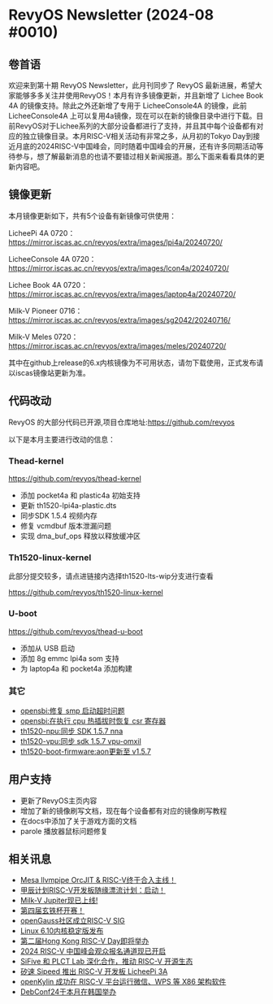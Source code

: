 # RevyOS Newsletter (2024-08 #0010)

## 卷首语

欢迎来到第十期 RevyOS Newsletter，此月刊同步了 RevyOS 最新进展，希望大家能够多多关注并使用RevyOS！本月有许多镜像更新，并且新增了 Lichee Book 4A 的镜像支持。除此之外还新增了专用于 LicheeConsole4A 的镜像，此前 LicheeConsole4A 上可以复用4a镜像，现在可以在新的镜像目录中进行下载。目前RevyOS对于Lichee系列的大部分设备都进行了支持，并且其中每个设备都有对应的独立镜像目录。本月RISC-V相关活动有非常之多，从月初的Tokyo Day到接近月底的2024RISC-V中国峰会，同时随着中国峰会的开展，还有许多同期活动等待参与，想了解最新消息的也请不要错过相关新闻报道。那么下面来看看具体的更新内容吧。

## 镜像更新

本月镜像更新如下，共有5个设备有新镜像可供使用：

LicheePi 4A 0720：https://mirror.iscas.ac.cn/revyos/extra/images/lpi4a/20240720/

LicheeConsole 4A 0720：https://mirror.iscas.ac.cn/revyos/extra/images/lcon4a/20240720/

Lichee Book 4A 0720：https://mirror.iscas.ac.cn/revyos/extra/images/laptop4a/20240720/

Milk-V Pioneer 0716：https://mirror.iscas.ac.cn/revyos/extra/images/sg2042/20240716/

Milk-V Meles 0720：https://mirror.iscas.ac.cn/revyos/extra/images/meles/20240720/

其中在github上release的6.x内核镜像为不可用状态，请勿下载使用，正式发布请以iscas镜像站更新为准。

## 代码改动

RevyOS 的大部分代码已开源,项目仓库地址:https://github.com/revyos

以下是本月主要进行改动的信息：

### Thead-kernel

https://github.com/revyos/thead-kernel

- 添加 pocket4a 和 plastic4a 初始支持
- 更新 th1520-lpi4a-plastic.dts
- 同步SDK 1.5.4 视频内存
- 修复 vcmdbuf 版本泄漏问题
- 实现 dma_buf_ops 释放以释放缓冲区

### Th1520-linux-kernel

此部分提交较多，请点进链接内选择th1520-lts-wip分支进行查看

https://github.com/revyos/th1520-linux-kernel

### U-boot

https://github.com/revyos/thead-u-boot

- 添加从 USB 启动
- 添加 8g emmc lpi4a som 支持
- 为 laptop4a 和 pocket4a 添加构建

### 其它

- [opensbi:修复 smp 启动超时问题](https://github.com/revyos/opensbi/commit/1a06a311e1dec5bbe14d19b43553009db056abbb)
- [opensbi:在执行 cpu 热插拔时恢复 csr 寄存器](https://github.com/revyos/opensbi/commit/8bdeba2f8fc5fffe69bffe9d43e97837f8ad3b56)
- [th1520-npu:同步 SDK 1.5.7 nna](https://github.com/revyos/th1520-npu/commit/492b7e6627f5c5ad8a6a5ebaf2d083fddc25af36)
- [th1520-vpu:同步 sdk 1.5.7 vpu-omxil](https://github.com/revyos/th1520-vpu/commit/b9baefa98cc0fc913b07c3dad2caab30f5a9d25e)
- [th1520-boot-firmware:aon更新至 v1.5.7](https://github.com/revyos/th1520-boot-firmware/commit/bc5d334e64b5c3ba6e7e55276094f23a11995c12)

## 用户支持

- 更新了RevyOS主页内容
- 增加了新的镜像刷写文档，现在每个设备都有对应的镜像刷写教程
- 在docs中添加了关于游戏方面的文档
- parole 播放器鼠标问题修复

## 相关讯息

- [Mesa llvmpipe OrcJIT & RISC-V终于合入主线！](https://mp.weixin.qq.com/s?__biz=MzUyMzA2NzkzOA==&mid=2247485422&idx=1&sn=b0fd1e2aa1a78830117c78bdc91fdf77&scene=21#wechat_redirect)
- [甲辰计划RISC-V开发板随缘漂流计划：启动！](https://mp.weixin.qq.com/s?__biz=MzUyNjM3MTIzMw==&mid=2247484112&idx=1&sn=ffcf5f419d0c7b0ca1e7e3b19881e1fb&scene=21#wechat_redirect)
- [Milk-V Jupiter现已上线!](https://mp.weixin.qq.com/s?__biz=Mzg3NDkwNTYyMw==&mid=2247484387&idx=1&sn=0f4b3da5f5712610b462394f4a72b2f5&scene=21#wechat_redirect)
- [第四届玄铁杯开赛！](https://mp.weixin.qq.com/s?__biz=MzkxNTY3OTEwNQ==&mid=2247496889&idx=1&sn=1360f0031753f50011a453dd7c11b283&scene=21#wechat_redirect)
- [openGauss社区成立RISC-V SIG](https://mp.weixin.qq.com/s?__biz=MzIyMDE3ODk1Nw==&mid=2247516929&idx=1&sn=23e96466014b6571bdafc1fdc38e993b&scene=21#wechat_redirect)
- [Linux 6.10内核稳定版发布](https://baijiahao.baidu.com/s?id=1804691335041955889&wfr=spider&for=pc)
- [第二届Hong Kong RISC-V Day即将举办](https://mp.weixin.qq.com/s?__biz=MzUyMzA2NzkzOA==&mid=2247485451&idx=1&sn=e3eef0b22b0e9332d2f1bf2fc96655ee&scene=21#wechat_redirect)
- [2024 RISC-V 中国峰会观众报名通道现已开启](https://mp.weixin.qq.com/s/adU4vMZaWrjXdHug8VadUg)
- [SiFive 和 PLCT Lab 深化合作，推动 RISC-V 开源生态](https://mp.weixin.qq.com/s/SVKPi56uVD-WirPqOpUk1A)
- [矽速 Sipeed 推出 RISC-V 开发板 LicheePi 3A](https://www.ithome.com/0/781/720.htm)
- [openKylin 成功在 RISC-V 平台运行微信、WPS 等 X86 架构软件](https://www.ithome.com/0/782/911.htm)
- [DebConf24于本月在韩国举办](https://debconf24.debconf.org/)